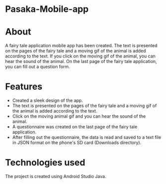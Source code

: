# Pasaka-Mobile-app
# About
A fairy tale application mobile app has been created. The text is presented on the pages of the fairy tale and a moving gif of the animal is added according to the text. If you click on the moving gif of the animal, you can hear the sound of the animal. On the last page of the fairy tale application, you can fill out a question form.

# Features
* Created a sleek design of the app.
* The text is presented on the pages of the fairy tale and a moving gif of the animal is added according to the text.
* Click on the moving animal gif and you can hear the sound of the animal.
* A questionnaire was created on the last page of the fairy tale application.
* After filling out the questionnaire, the data is read and saved to a text file in JSON format on the phone's SD card (Downloads directory).

# Technologies used
The project is created using Android Studio Java.
